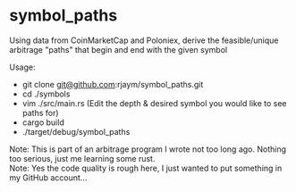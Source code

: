 # symbol_paths

Using data from CoinMarketCap and Poloniex, derive the feasible/unique arbitrage "paths" that begin and end with the given symbol

Usage: 
- git clone git@github.com:rjaym/symbol_paths.git
- cd ./symbols
- vim ./src/main.rs (Edit the depth & desired symbol you would like to see paths for)
- cargo build
- ./target/debug/symbol_paths

Note: This is part of an arbitrage program I wrote not too long ago. Nothing too serious, just me learning some rust.  
Note: Yes the code quality is rough here, I just wanted to put something in my GitHub account...

